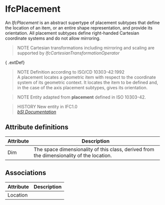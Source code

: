 IfcPlacement
============
An _IfcPlacement_ is an abstract supertype of placement subtypes that define
the location of an item, or an entire shape representation, and provide its
orientation. All placement subtypes define right-handed Cartesian coordinate
systems and do not allow mirroring.  
  
> NOTE  Cartesian transformations including mirroring and scaling are
> supported by _IfcCartesianTransformationOperator_  
  
{ .extDef}  
> NOTE  Definition according to ISO/CD 10303-42:1992  
> A placement locates a geometric item with respect to the coordinate system
> of its geometric context. It locates the item to be defined and, in the case
> of the axis placement subtypes, gives its orientation.  
  
> NOTE  Entity adapted from **placement** defined in ISO 10303-42.  
  
> HISTORY  New entity in IFC1.0  
[ _bSI
Documentation_](https://standards.buildingsmart.org/IFC/DEV/IFC4_2/FINAL/HTML/schema/ifcgeometryresource/lexical/ifcplacement.htm)


Attribute definitions
---------------------
| Attribute   | Description                                                                              |
|-------------|------------------------------------------------------------------------------------------|
| Dim         | The space dimensionality of this class, derived from the dimensionality of the location. |

Associations
------------
| Attribute   | Description   |
|-------------|---------------|
| Location    |               |

